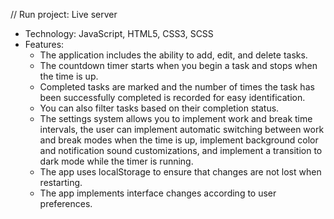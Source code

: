 // Run project: Live server

- Technology: JavaScript, HTML5, CSS3, SCSS
- Features:
  + The application includes the ability to add, edit, and delete tasks.
  + The countdown timer starts when you begin a task and stops when the time is up.
  + Completed tasks are marked and the number of times the task has been successfully completed is recorded for easy identification.
  + You can also filter tasks based on their completion status.
  + The settings system allows you to implement work and break time intervals, the user can implement automatic switching between work and break modes when the time is up, implement background color and notification sound customizations, and implement a transition to dark mode while the timer is running.
  + The app uses localStorage to ensure that changes are not lost when restarting.
  + The app implements interface changes according to user preferences.
